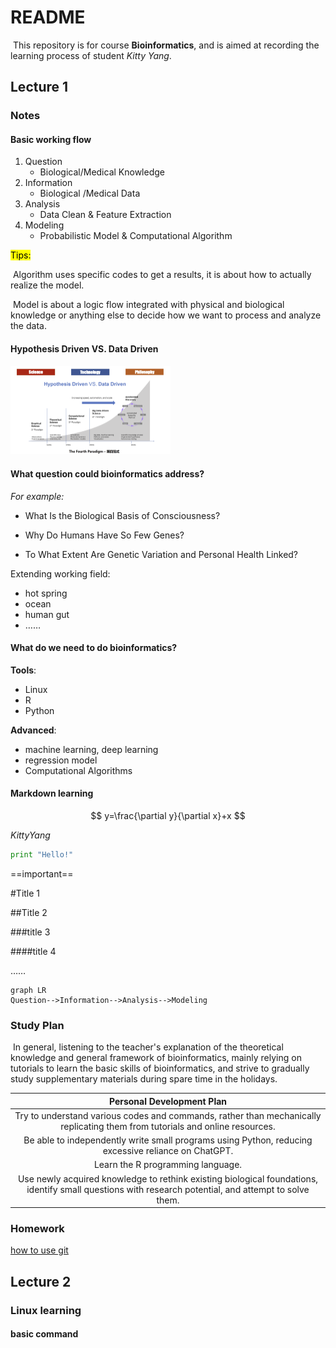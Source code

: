 # README

​	This repository is for course **Bioinformatics**, and is aimed at recording the learning process of student *Kitty Yang*.

## Lecture 1

### Notes

#### Basic working flow

1. Question
   - Biological/Medical Knowledge
2. Information
   - Biological /Medical Data
3. Analysis
   - Data Clean & Feature Extraction
4. Modeling
   - Probabilistic Model & Computational Algorithm



<mark>Tips:<mark>

​	Algorithm uses specific codes to get a results, it is about how to actually realize the model.

​	Model is about a logic flow integrated  with physical and biological knowledge or anything else to decide how we want to process and analyze the data.

#### Hypothesis Driven VS. Data Driven

<img src="./Fig1.png" style="zoom: 25%;" />

#### What question could bioinformatics address?

*For example:*

- What Is the Biological Basis of Consciousness?

- Why Do Humans Have So Few Genes?

- To What Extent Are Genetic Variation and Personal Health Linked?

Extending working field:

- hot spring
- ocean
- human gut
- ……

#### What do we need to do bioinformatics?

**Tools**:

- Linux
- R
- Python

**Advanced**:

- machine learning, deep learning
- regression model
- Computational Algorithms

#### Markdown learning

$$ y=\frac{\partial y}{\partial x}+x $$

*KittyYang*

```python
print "Hello!"
```

==important==

#Title 1

##Title 2

###title 3

####title 4

……

```mermaid
graph LR
Question-->Information-->Analysis-->Modeling
```



### Study Plan

​	In general, listening to the teacher's explanation of the theoretical knowledge and general framework of bioinformatics, mainly relying on tutorials to learn the basic skills of bioinformatics, and strive to gradually study supplementary materials during spare time in the holidays.

|                  Personal Development Plan                   |
| :----------------------------------------------------------: |
| Try to understand various codes and commands, rather than mechanically replicating them from tutorials and online resources. |
| Be able to independently write small programs using Python, reducing excessive reliance on ChatGPT. |
|              Learn the R programming language.               |
| Use newly acquired knowledge to rethink existing biological foundations, identify small questions with research potential, and attempt to solve them. |



### Homework

[how to use git](https://github.com/Yjy20050126/Bioinformatics-KittyYang/blob/main/How%20to%20use%20Git)

## Lecture 2

### Linux learning

#### basic command

